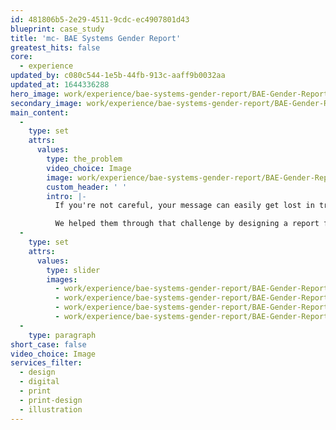```yaml
---
id: 481806b5-2e29-4511-9cdc-ec4907801d43
blueprint: case_study
title: 'mc- BAE Systems Gender Report'
greatest_hits: false
core:
  - experience
updated_by: c080c544-1e5b-44fb-913c-aaff9b0032aa
updated_at: 1644336288
hero_image: work/experience/bae-systems-gender-report/BAE-Gender-Report-18-Experience-Full-Image-1360x768.5.jpg
secondary_image: work/experience/bae-systems-gender-report/BAE-Gender-Report-18-Experience-Secondary-Image-896x597.jpg
main_content:
  -
    type: set
    attrs:
      values:
        type: the_problem
        video_choice: Image
        image: work/experience/bae-systems-gender-report/BAE-Gender-Report-18-Experience-Large-927x522.jpg
        custom_header: ' '
        intro: |-
          If you're not careful, your message can easily get lost in translation. That's doubly true when your message is based on hefty reports and analytical data. But that's exactly the challenge BAE Systems came to us with. Their yearly gender report is designed to help employees understand their progress towards gender equality.

          We helped them through that challenge by designing a report featuring creative infographics, charts and tables. The visuals both retain BAE Systems’ branding and bring the data to life. This not only makes for an engaging read, but it also highlights the value that BAE Systems puts on promoting equal opportunities.
  -
    type: set
    attrs:
      values:
        type: slider
        images:
          - work/experience/bae-systems-gender-report/BAE-Gender-Report-18-Experience-Small-740x416.25-1.jpg
          - work/experience/bae-systems-gender-report/BAE-Gender-Report-18-Experience-Small-740x416.25-2.jpg
          - work/experience/bae-systems-gender-report/BAE-Gender-Report-18-Experience-Small-740x416.25-3.jpg
          - work/experience/bae-systems-gender-report/BAE-Gender-Report-18-Experience-Small-740x416.25-4.jpg
  -
    type: paragraph
short_case: false
video_choice: Image
services_filter:
  - design
  - digital
  - print
  - print-design
  - illustration
---
```

